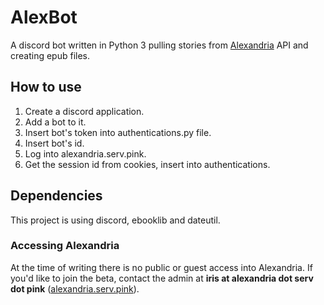 # AlexBot
A discord bot written in Python 3 pulling stories from [Alexandria](https://alexandria.serv.pink) API and creating epub files.

## How to use

1) Create a discord application.
2) Add a bot to it.
3) Insert bot's token into authentications.py file.
4) Insert bot's id.
4) Log into alexandria.serv.pink.
5) Get the session id from cookies, insert into authentications.

## Dependencies

This project is using discord, ebooklib and dateutil.

### Accessing Alexandria


At the time of writing there is no public or guest access into Alexandria. If you'd like to join the beta, contact the admin at __iris at alexandria dot serv dot pink__ ([alexandria.serv.pink](alexandria.serv.pink)).
